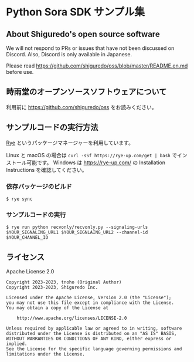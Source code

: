 # Python Sora SDK サンプル集

## About Shiguredo's open source software

We will not respond to PRs or issues that have not been discussed on Discord. Also, Discord is only available in Japanese.

Please read https://github.com/shiguredo/oss/blob/master/README.en.md before use.

## 時雨堂のオープンソースソフトウェアについて

利用前に https://github.com/shiguredo/oss をお読みください。

## サンプルコードの実行方法

[Rye](https://github.com/mitsuhiko/rye) というパッケージマネージャーを利用しています。

Linux と macOS の場合は `curl -sSf https://rye-up.com/get | bash` でインストール可能です。
Windows は https://rye-up.com/ の Installation Instructions を確認してください。

### 依存パッケージのビルド

```console
$ rye sync
```

### サンプルコードの実行

```console
$ rye run python recvonly/recvonly.py --signaling-urls $YOUR_SIGNALING_URL1 $YOUR_SIGNLAING_URL2 --channel-id $YOUR_CHANNEL_ID
```

## ライセンス

Apache License 2.0

```
Copyright 2023-2023, tnoho (Original Author)
Copyright 2023-2023, Shiguredo Inc.

Licensed under the Apache License, Version 2.0 (the "License");
you may not use this file except in compliance with the License.
You may obtain a copy of the License at

    http://www.apache.org/licenses/LICENSE-2.0

Unless required by applicable law or agreed to in writing, software
distributed under the License is distributed on an "AS IS" BASIS,
WITHOUT WARRANTIES OR CONDITIONS OF ANY KIND, either express or implied.
See the License for the specific language governing permissions and
limitations under the License.
```
